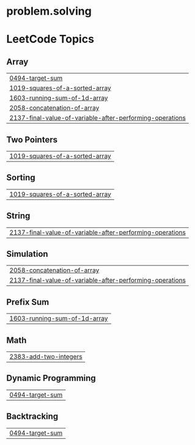 # problem.solving
<!---LeetCode Topics Start-->
# LeetCode Topics
## Array
|  |
| ------- |
| [0494-target-sum](https://github.com/Silly-Viper/problem.solving/tree/master/0494-target-sum) |
| [1019-squares-of-a-sorted-array](https://github.com/Silly-Viper/problem.solving/tree/master/1019-squares-of-a-sorted-array) |
| [1603-running-sum-of-1d-array](https://github.com/Silly-Viper/problem.solving/tree/master/1603-running-sum-of-1d-array) |
| [2058-concatenation-of-array](https://github.com/Silly-Viper/problem.solving/tree/master/2058-concatenation-of-array) |
| [2137-final-value-of-variable-after-performing-operations](https://github.com/Silly-Viper/problem.solving/tree/master/2137-final-value-of-variable-after-performing-operations) |
## Two Pointers
|  |
| ------- |
| [1019-squares-of-a-sorted-array](https://github.com/Silly-Viper/problem.solving/tree/master/1019-squares-of-a-sorted-array) |
## Sorting
|  |
| ------- |
| [1019-squares-of-a-sorted-array](https://github.com/Silly-Viper/problem.solving/tree/master/1019-squares-of-a-sorted-array) |
## String
|  |
| ------- |
| [2137-final-value-of-variable-after-performing-operations](https://github.com/Silly-Viper/problem.solving/tree/master/2137-final-value-of-variable-after-performing-operations) |
## Simulation
|  |
| ------- |
| [2058-concatenation-of-array](https://github.com/Silly-Viper/problem.solving/tree/master/2058-concatenation-of-array) |
| [2137-final-value-of-variable-after-performing-operations](https://github.com/Silly-Viper/problem.solving/tree/master/2137-final-value-of-variable-after-performing-operations) |
## Prefix Sum
|  |
| ------- |
| [1603-running-sum-of-1d-array](https://github.com/Silly-Viper/problem.solving/tree/master/1603-running-sum-of-1d-array) |
## Math
|  |
| ------- |
| [2383-add-two-integers](https://github.com/Silly-Viper/problem.solving/tree/master/2383-add-two-integers) |
## Dynamic Programming
|  |
| ------- |
| [0494-target-sum](https://github.com/Silly-Viper/problem.solving/tree/master/0494-target-sum) |
## Backtracking
|  |
| ------- |
| [0494-target-sum](https://github.com/Silly-Viper/problem.solving/tree/master/0494-target-sum) |
<!---LeetCode Topics End-->